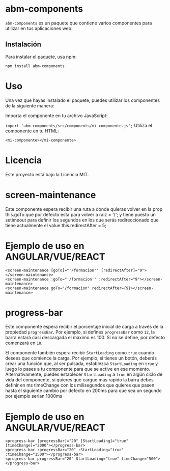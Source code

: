 # abm-components

`abm-components` es un paquete que contiene varios componentes para utilizar en tus aplicaciones web.

## Instalación

Para instalar el paquete, usa npm:

`npm install abm-components`

# Uso
Una vez que hayas instalado el paquete, puedes utilizar los componentes de la siguiente manera:

Importa el componente en tu archivo JavaScript:

`import 'abm-components/src/components/mi-componente.js';`
Utiliza el componente en tu HTML:

`<mi-componente></mi-componente>`

# Licencia

Este proyecto está bajo la Licencia MIT.


# screen-maintenance

Este componente espera recibir una ruta a donde quieras volver en la prop this.goTo que por defecto esta para volver a raiz = '/';
y tiene puesto un setimeout para definir los segundos en los que serás redireccionado que tiene actualmente el value
this.redirectAfter = 5;

# Ejemplo de uso en ANGULAR/VUE/REACT

    <screen-maintenance [goTo]="'/formacion'" [redirectAfter]="9"></screen-maintenance> 
    <screen-maintenance :goTo="'/formacion'" :redirectAfter="9"></screen-maintenance>
    <screen-maintenance goTo="/formacion" redirectAfter={9}></screen-maintenance>


# progress-bar

Este componente espera recibir el porcentaje inicial de carga a través de la propiedad `progressBar`. Por ejemplo, si defines `progressBar` como `12`, la barra estará casi descargada el maximo es 100. Si no se define, por defecto comenzará en `10`.

El componente también espera recibir `StartLoading` como `true` cuando desees que comience la carga. Por ejemplo, si tienes un botón, deberás crear una función que, al ser pulsada, establezca `StartLoading` en `true` y luego lo pases a tu componente para que se active en ese momento. Alternativamente, puedes establecer `StartLoading` a `true` en algún ciclo de vida del componente, si quieres que cargue mas rapido la barra debes definir en ms
timeChange con los milisegundos que quieres que pasen hasta el siguiente cambio por defecto en 200ms para que sea un segundo por ejemplo serian 1000ms

# Ejemplo de uso en ANGULAR/VUE/REACT

    <progress-bar [progressBar]="20" [StartLoading]="true" [timeChange]="2000"></progress-bar>
    <progress-bar :progressBar="20" :StartLoading="true" :timeChange="1500"></progress-bar>
    <progress-bar progressBar="20" StartLoading="true" timeChange="500"></progress-bar>

